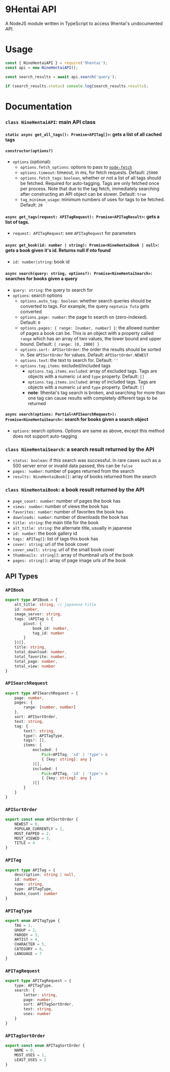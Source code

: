 # 9Hentai API
A NodeJS module written in TypeScript to access 9hentai's undocumented API.

# Usage
```js
const { NineHentaiAPI } = require('9hentai');
const api = new NineHentaiAPI();

const search_results = await api.search('query');

if (search_results.status) console.log(search_results.results);
```

# Documentation

### `class NineHentaiAPI`: main API class

#### `static async get_all_tags(): Promise<APITag[]>`: gets a list of all cached tags

#### `constructor(options?)`
* `options` (optional):
    * `options.fetch_options`: options to pass to [`node-fetch`](https://github.com/node-fetch/node-fetch)
    * `options.timeout`: timeout, in ms, for fetch requests. Default: `25000`
    * `options.fetch_tags`: `boolean`, whether or not a list of all tags should be fetched. Required for auto-tagging. Tags are only fetched once per process. Note that due to the tag fetch, immediately searching after constructing an API object can be slower. Default: `true`
    * `tag_minimum_usage`: minimum numbers of uses for tags to be fetched. Default: `20`
#### `async get_tags(request: APITagRequest): Promise<APITagResult>`: gets a list of tags. 
* `request: APITagRequest`: see `APITagRequest` for parameters

#### `async get_book(id: number | string): Promise<NineHentaiBook | null>`: gets a book given it's id. Returns null if nto found
* `id: number|string`: book id

#### `async search(query: string, options?): Promise<NineHentaiSearch>`: searches for books given a query
* `query: string`: the query to search for
* `options`: search options
    * `options.auto_tag: boolean`: whether search queries should be converted to tags. For example, the query `neptunia futa` gets converted
    * `options.page: number`: the page to search on (zero-indexed). Default: `0`
    * `options.pages: { range: [number, number] }`: the allowed number of pages a book can be. This is an object with a property called `range` which has an array of two values, the lower bound and upper bound. Default: `{ range: [0, 2000] }`
    * `options.sort: APISortOrder`: the order the results should be sorted in. See `APISortOrder` for values. Default: `APISortOrder.NEWEST`
    * `options.text`: the text to search for. Default: `''`
    * `options.tag.items`: excluded/included tags
        * `options.tag.items.excluded`: array of excluded tags. Tags are objects with a numeric `id` and `type` property. Default: `[]`
        * `options.tag.items.included`: array of included tags. Tags are objects with a numeric `id` and `type` property. Default: `[]`
        * **note**: 9hentai's tag search is broken, and searching for more than one tag can cause results with completely different tags to be returned

#### `async search(options: Partial<APISearchRequest>): Promise<NineHentaiSearch>`: search for books given a search object
* `options`: search options. Options are same as above, except this method does not support auto-tagging

### `class NineHentaiSearch`: a search result returned by the API
* `status: boolean`: if this search was successful. In rare cases such as a 500 server error or invalid data passed, this can be `false`
* `pages: number`: number of pages returned from the search
* `results: NineHentaiBook[]`: array of books returned from the search

### `class NineHentaiBook`: a book result returned by the API
* `page_count: number`: number of pages the book has
* `views: number`: number of views the book has
* `favorites: number`: number of favorites the book has
* `downloads: number`: number of downloads the book has
* `title: string`: the main title for the book
* `alt_title: string`: the alternate title, usually in japanese
* `id: number`: the book gallery id
* `tags: APITag[]`: list of tags this book has
* `cover: string`: url of the book cover
* `cover_small: string`: url of the small book cover
* `thumbnails: string[]`: array of thumbnail urls of the book
* `pages: string[]`: array of page image urls of the book

## API Types

### `APIBook`
```ts
export type APIBook = {
    alt_title: string, // japanese title
    id: number,
    image_server: string,
    tags: (APITag & {
        pivot: {
            book_id: number,
            tag_id: number
        }
    })[],
    title: string,
    total_download: number,
    total_favorite: number,
    total_page: number,
    total_view: number
}
```

### `APISearchRequest`
```ts
export type APISearchRequest = {
    page: number,
    pages: {
        range: [number, number]
    },
    sort: APISortOrder,
    text: string,
    tag: {
        text?: string,
        type?: APITagType,
        tags?: [],
        items: {
            excluded: (
                Pick<APITag, 'id' | 'type'> & 
                { [key: string]: any }
            )[],
            included: (
                Pick<APITag, 'id' | 'type'> & 
                { [key: string]: any }
            )[]
        }
    }
}
```

### `APISortOrder`
```ts
export const enum APISortOrder {
    NEWEST = 0,
    POPULAR_CURRENTLY = 1,
    MOST_FAPPED = 2,
    MOST_VIEWED = 3,
    TITLE = 4   
}
```

### `APITag`
```ts
export type APITag = {
    description: string | null,
    id: number,
    name: string,
    type: APITagType,
    books_count: number
}
```

### `APITagType`
```ts
export enum APITagType {
    TAG = 1,
    GROUP = 2,
    PARODY = 3,
    ARTIST = 4,
    CHARACTER = 5,
    CATEGORY = 6,
    LANGUAGE = 7
}
```

### `APITagRequest`
```ts
export type APITagRequest = {
    type: APITagType,
    search: {
        letter: string,
        page: number,
        sort: APITagSortOrder,
        text: string,
        uses: number
    }
}
```

### `APITagSortOrder`
```ts
export const enum APITagSortOrder {
    NAME = 0,
    MOST_USES = 1,
    LEAST_USES = 2
}
```
